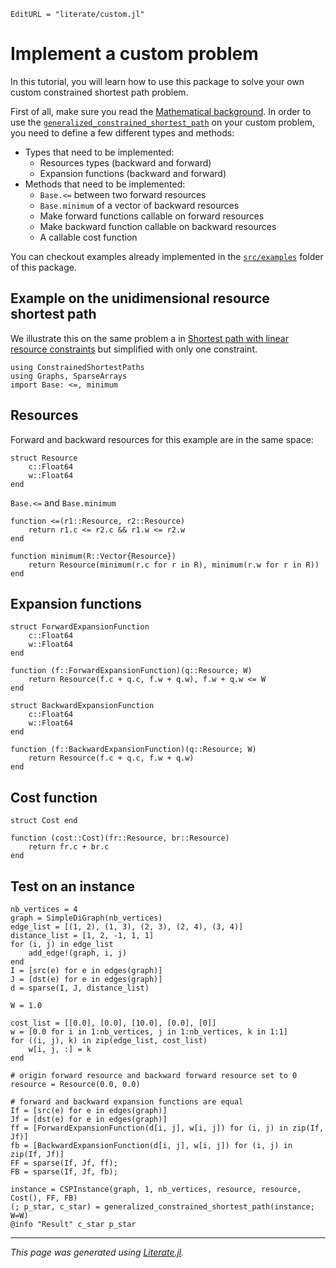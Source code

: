```@meta
EditURL = "literate/custom.jl"
```

# Implement a custom problem

In this tutorial, you will learn how to use this package to solve your own custom
constrained shortest path problem.

First of all, make sure you read the [Mathematical background](@ref). In order to use the
[`generalized_constrained_shortest_path`](@ref) on your custom problem, you need to
define a few different types and methods:
- Types that need to be implemented:
    - Resources types (backward and forward)
    - Expansion functions (backward and forward)
- Methods that need to be implemented:
    - `Base.<=` between two forward resources
    - `Base.minimum` of a vector of backward resources
    - Make forward functions callable on forward resources
    - Make backward function callable on backward resources
    - A callable cost function

You can checkout examples already implemented in the [`src/examples`](https://github.com/BatyLeo/ConstrainedShortestPaths.jl/tree/main/src/examples)
folder of this package.

## Example on the unidimensional resource shortest path

We illustrate this on the same problem a in [Shortest path with linear resource constraints](@ref)
but simplified with only one constraint.

````@example custom
using ConstrainedShortestPaths
using Graphs, SparseArrays
import Base: <=, minimum
````

## Resources

Forward and backward resources for this example are in the same space:

````@example custom
struct Resource
    c::Float64
    w::Float64
end
````

`Base.<=` and `Base.minimum`

````@example custom
function <=(r1::Resource, r2::Resource)
    return r1.c <= r2.c && r1.w <= r2.w
end

function minimum(R::Vector{Resource})
    return Resource(minimum(r.c for r in R), minimum(r.w for r in R))
end
````

## Expansion functions

````@example custom
struct ForwardExpansionFunction
    c::Float64
    w::Float64
end

function (f::ForwardExpansionFunction)(q::Resource; W)
    return Resource(f.c + q.c, f.w + q.w), f.w + q.w <= W
end

struct BackwardExpansionFunction
    c::Float64
    w::Float64
end

function (f::BackwardExpansionFunction)(q::Resource; W)
    return Resource(f.c + q.c, f.w + q.w)
end
````

## Cost function

````@example custom
struct Cost end

function (cost::Cost)(fr::Resource, br::Resource)
    return fr.c + br.c
end
````

## Test on an instance

````@example custom
nb_vertices = 4
graph = SimpleDiGraph(nb_vertices)
edge_list = [(1, 2), (1, 3), (2, 3), (2, 4), (3, 4)]
distance_list = [1, 2, -1, 1, 1]
for (i, j) in edge_list
    add_edge!(graph, i, j)
end
I = [src(e) for e in edges(graph)]
J = [dst(e) for e in edges(graph)]
d = sparse(I, J, distance_list)

W = 1.0

cost_list = [[0.0], [0.0], [10.0], [0.0], [0]]
w = [0.0 for i in 1:nb_vertices, j in 1:nb_vertices, k in 1:1]
for ((i, j), k) in zip(edge_list, cost_list)
    w[i, j, :] = k
end

# origin forward resource and backward forward resource set to 0
resource = Resource(0.0, 0.0)

# forward and backward expansion functions are equal
If = [src(e) for e in edges(graph)]
Jf = [dst(e) for e in edges(graph)]
ff = [ForwardExpansionFunction(d[i, j], w[i, j]) for (i, j) in zip(If, Jf)]
fb = [BackwardExpansionFunction(d[i, j], w[i, j]) for (i, j) in zip(If, Jf)]
FF = sparse(If, Jf, ff);
FB = sparse(If, Jf, fb);

instance = CSPInstance(graph, 1, nb_vertices, resource, resource, Cost(), FF, FB)
(; p_star, c_star) = generalized_constrained_shortest_path(instance; W=W)
@info "Result" c_star p_star
````

---

*This page was generated using [Literate.jl](https://github.com/fredrikekre/Literate.jl).*

